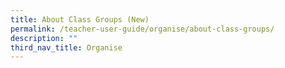 ```yaml
---
title: About Class Groups (New)
permalink: /teacher-user-guide/organise/about-class-groups/
description: ""
third_nav_title: Organise
---
```

